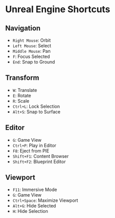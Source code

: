 # Unreal Engine Shortcuts

## Navigation
- `Right Mouse`: Orbit
- `Left Mouse`: Select
- `Middle Mouse`: Pan
- `F`: Focus Selected
- `End`: Snap to Ground

## Transform
- `W`: Translate
- `E`: Rotate
- `R`: Scale
- `Ctrl+L`: Lock Selection
- `Alt+S`: Snap to Surface

## Editor
- `G`: Game View
- `Ctrl+P`: Play in Editor
- `F8`: Eject from PIE
- `Shift+F1`: Content Browser
- `Shift+F2`: Blueprint Editor

## Viewport
- `F11`: Immersive Mode
- `G`: Game View
- `Ctrl+Space`: Maximize Viewport
- `Alt+G`: Hide Selected
- `H`: Hide Selection
